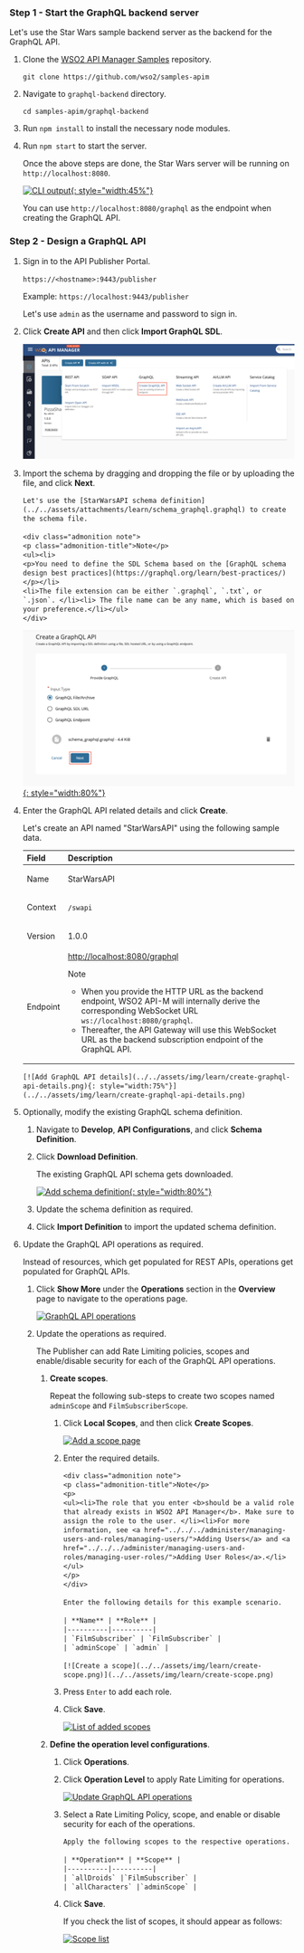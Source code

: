 
### Step 1 - Start the GraphQL backend server

Let's use the Star Wars sample backend server as the backend for the GraphQL API.

1. Clone the [WSO2 API Manager Samples](https://github.com/wso2/samples-apim) repository.

    ```
    git clone https://github.com/wso2/samples-apim

    ```

2. Navigate to `graphql-backend` directory.

    ```
    cd samples-apim/graphql-backend
    ```

3. Run `npm install` to install the necessary node modules.

4. Run `npm start` to start the server.

    Once the above steps are done, the Star Wars server will be running on `http://localhost:8080`.

    [![CLI output](../../assets/img/learn/cli-output.png){: style="width:45%"}](../../assets/img/learn/cli-output.png)

    You can use `http://localhost:8080/graphql` as the endpoint when creating the GraphQL API.

### Step 2 - Design a GraphQL API

1. Sign in to the API Publisher Portal.
   
    `https://<hostname>:9443/publisher` 
   
    Example: `https://localhost:9443/publisher`

    Let's use `admin` as the username and password to sign in.

2. Click **Create API** and then click **Import GraphQL SDL**.

     [![Create GraphQL Schema Option](../../assets/img/learn/create-graphql-schema-option.png)](../../assets/img/learn/create-graphql-schema-option.png)

3. Import the schema by dragging and dropping the file or by uploading the file, and click **Next**.

       Let's use the [StarWarsAPI schema definition](../../assets/attachments/learn/schema_graphql.graphql) to create the schema file. 

       <div class="admonition note">
       <p class="admonition-title">Note</p>
       <ul><li>
       <p>You need to define the SDL Schema based on the [GraphQL schema design best practices](https://graphql.org/learn/best-practices/) </p></li>
       <li>The file extension can be either `.graphql`, `.txt`, or `.json`. </li><li> The file name can be any name, which is based on your preference.</li></ul>
       </div>

      [![Import a GraphQL schema by adding a file](../../assets/img/learn/import-graphql-schema-via-file.png){: style="width:80%"}](../../assets/img/learn/import-graphql-schema-via-file.png)

4. Enter the GraphQL API related details and click **Create**.
    
    Let's create an API named "StarWarsAPI" using the following sample data.

      <table>
      <thead>
      <tr class="header">
      <th><div>
      <div>
      <b>Field</b>
      </div>
      </div></th>
      <th><div>
      <div>
      <b>Description</b>
      </div>
      </div></th>
      </tr>
      </thead>
      <td >
         <p>Name</p>
      </td>
      <td>
         <p>StarWarsAPI</p>
      </td>
      </tr>
      <tr>
      <td>
         <p>Context</p>
      </td>
      <td>
         <p><code>/swapi</code></p>
      </td>
      </tr>
      <tr>
      <td>
         <p>Version</p>
      </td>
      <td>
         <p>1.0.0</p>
      </td>
      </tr>
      <tr>
      <td>
         <p>Endpoint</p>
      </td>
      <td>
         <a href="http://localhost:8080/graphql" target="_blank">http://localhost:8080/graphql</a>
                <div class="admonition note">
      <p class="admonition-title">Note</p>
      <p>
      <ul>
      <li>
      When you provide the HTTP URL as the backend endpoint, WSO2 API-M will internally derive the corresponding WebSocket URL <code>ws://localhost:8080/graphql</code>.</li><li>
      Thereafter, the API Gateway will use this WebSocket URL as the backend subscription endpoint of the GraphQL API.</li> 
      </ul></p>
      </div>
      </td>
      </tr>
      </table>

       [![Add GraphQL API details](../../assets/img/learn/create-graphql-api-details.png){: style="width:75%"}](../../assets/img/learn/create-graphql-api-details.png)

5. Optionally, modify the existing GraphQL schema definition.

    1. Navigate to **Develop**, **API Configurations**, and click **Schema Definition**.

    2. Click **Download Definition**.

         The existing GraphQL API schema gets downloaded.

         [![Add schema definition](../../assets/img/learn/download-schema-definition.png){: style="width:80%"}](../../assets/img/learn/download-schema-definition.png)

    3. Update the schema definition as required.

    4. Click **Import Definition** to import the updated schema definition.

6. Update the GraphQL API operations as required.

    Instead of resources, which get populated for REST APIs, operations get populated for GraphQL APIs.

    1. Click **Show More** under the **Operations** section in the **Overview** page to navigate to the operations page.

         [![GraphQL API operations](../../assets/img/learn/operations.png)](../../assets/img/learn/operations.png)  
     
    2. Update the operations as required.
         
        The Publisher can add Rate Limiting policies, scopes and enable/disable security for each of the GraphQL API operations.

        1. **Create scopes**.

            Repeat the following sub-steps to create two scopes named `adminScope` and `FilmSubscriberScope`.

            1. Click **Local Scopes**, and then click **Create Scopes**.

                [![Add a scope page](../../assets/img/learn/add-scope.png)](../../assets/img/learn/add-scope.png)

            2. Enter the required details.

                   <div class="admonition note">
                   <p class="admonition-title">Note</p>
                   <p> 
                   <ul><li>The role that you enter <b>should be a valid role that already exists in WSO2 API Manager</b>. Make sure to assign the role to the user. </li><li>For more information, see <a href="../../../administer/managing-users-and-roles/managing-users/">Adding Users</a> and <a href="../../../administer/managing-users-and-roles/managing-user-roles/">Adding User Roles</a>.</li></ul>
                   </p>
                   </div>
                  
                   Enter the following details for this example scenario.

                   | **Name** | **Role** |
                   |----------|----------|
                   | `FilmSubscriber` | `FilmSubscriber` |
                   | `adminScope` | `admin` |

                   [![Create a scope](../../assets/img/learn/create-scope.png)](../../assets/img/learn/create-scope.png)

            3. Press `Enter` to add each role. 

            4. Click **Save**.

                 [![List of added scopes](../../assets/img/learn/starwars-scope-list.png)](../../assets/img/learn/starwars-scope-list.png)

         2. **Define the operation level configurations**.

            1. Click **Operations**.
            
            2. Click **Operation Level** to apply Rate Limiting for operations.

                [![Update GraphQL API operations](../../assets/img/learn/update-operations.png)](../../assets/img/learn/update-operations.png) 

            3. Select a Rate Limiting Policy, scope, and enable or disable security for each of the operations. 

                   Apply the following scopes to the respective operations.

                   | **Operation** | **Scope** |
                   |----------|----------|
                   | `allDroids` |`FilmSubscriber` |
                   | `allCharacters` |`adminScope` |
            
            4. Click **Save**.

                 If you check the list of scopes, it should appear as follows:

                 [![Scope list](../../assets/img/learn/scope-list.png)](../../assets/img/learn/scope-list.png)
